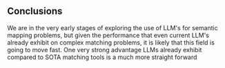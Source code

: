 ## Conclusions

We are in the very early stages of exploring the use of LLM's for semantic mapping problems, but given the performance that even current LLM's already exhibit on complex matching problems, it is likely that this field is going to move fast. One very strong advantage LLMs already exhibit compared to SOTA matching tools is a much more straight forward